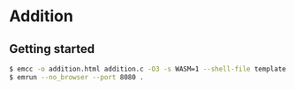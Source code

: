 # Addition

## Getting started

```bash
$ emcc -o addition.html addition.c -O3 -s WASM=1 --shell-file template.html -s NO_EXIT_RUNTIME=1  -s EXTRA_EXPORTED_RUNTIME_METHODS='["cwrap"]'
$ emrun --no_browser --port 8080 .
```
